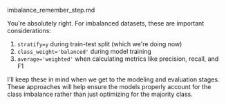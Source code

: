 imbalance_remember_step.md

You're absolutely right. For imbalanced datasets, these are important considerations:

1. `stratify=y` during train-test split (which we're doing now)
2. `class_weight='balanced'` during model training
3. `average='weighted'` when calculating metrics like precision, recall, and F1

I'll keep these in mind when we get to the modeling and evaluation stages. These approaches will help ensure the models properly account for the class imbalance rather than just optimizing for the majority class.
